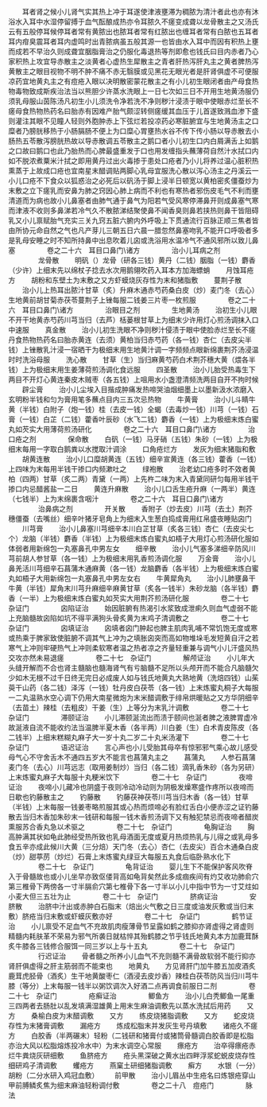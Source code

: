 <!-- { "loadSidebar": true } -->
　　耳者肾之候小儿肾气实其热上冲于耳遂使津液壅滞为稠脓为清汁者此也亦有沐浴水入耳中水湿停留搏于血气酝酿成热亦令耳脓久不瘥变成聋以龙骨散主之又汤氏云有五般停耳候停耳者常有黄脓出也脓耳者常有红脓出也缠耳者常有白脓也五耳者耳内疳臭震耳者耳内虚鸣时出青脓病虽五般其源一也皆由水入耳中而因有积热上壅而成若不早治久则成聋宜胭脂膏治之仍服化毒退热等剂即愈也钱氏曰目内赤者乃心家积热上攻宜导赤散主之淡黄者心虚热生犀散主之青者肝热泻肝丸主之黄者脾热泻黄散主之眼目视物不明不肿不痛不赤无翳膜或见黑花无眼光者是肝肾俱虚不可便服凉药宜地黄丸主之有痘疮入眼以决明散密蒙花散主之有小儿初生眼闭者由产母食热物毒物致成斯疾治法当以熊胆少许蒸水洗眼上一日七次如三日不开用生地黄汤服仍须乳母服山茵陈汤凡初生小儿须洗令净若洗不净则秽汁浸渍于眼中使眼赤烂至长不瘥母食热物热药名曰胎赤有因难产胎气颇涩转侧瘥缓其血压于儿首遂致溅血渗下盛则灌注其眼不见瞳人轻则外胞肿赤上下弦烂若投凉药必寒脏腑宜与生地黄汤主之口糜者乃膀胱移热于小肠膈肠不便上为口糜心胃壅热水谷不传下传小肠以导赤散去小肠热五苓散泻膀胱热故以导赤散调五苓散主之鹅口者小儿初生口内白屑满舌上如鹅之口故曰鹅口也此乃胎热而心脾最盛重发于口也用发缠指头蘸薄荷自然汁水拭口内如不脱浓煮粟米汁拭之即用黄丹过出火毒掺于患处口疮者乃小儿将养过温心脏积热熏蒸于上故成口疮也宜南星末醋调贴两脚心乳母宜服洗心散以泻心汤主之丹溪云一小儿口疮不下食众以狐惑治之必死后以矾汤于脚上浸半日顿宽以黄柏密炙僵蚕炒为末敷之立下瘥乳而安鼻为肺之窍因心肺上病而不利也有寒热者邪伤皮毛气不利而壅清道而为病也故小儿鼻塞者由肺气通于鼻气为阳若气受风寒停滞鼻开则成鼻塞气寒而津液不收则多鼻涕若冷气久不散脓涕结聚使鼻不闻香臭则鼻若挟热则鼻干皆阻碍乳又小儿禀赋胎气充实三关九窍五脏六腑内外呼吸上下贯通流行百脉正顺三焦者皆由所协元命自然之气也凡产芽儿三朝五日六晨一腊忽然鼻塞吻乳不能开口呼吸者多是乳母安睡之时不知所持鼻中出息吹着儿囟或洗浴用水温冷气不通风邪所以致儿鼻塞
　　
　　卷之二十六　耳目口鼻门\诸方
　　
　　治小儿耳病之剂
　　
　　龙骨散
　　明矾（）龙骨（研各三钱）黄丹（二钱）胭脂（一钱）麝香（少许）上细末先以绵杖子捻去水次用鹅翎吹药入耳本方加海螵蛸
　　月蚀耳疮方
　　胡粉和东壁土为末敷之又方虾蟆烧灰存性为末和猪脂敷
　　蔓荆子散
　　治小儿上热耳出脓汁甘草（炙）升麻木通赤芍药桑白皮（炒）麦门冬（去心）生地黄前胡甘菊赤茯苓蔓荆子上锉每服二钱姜三片枣一枚煎服
　　
　　卷之二十六　耳目口鼻门\诸方
　　
　　治眼目之剂
　　
　　生地黄汤
　　治初生小儿眼不开干地黄赤芍药川芎当归（去芦）栝蒌根甘草上为细末少许用灯心煎汤调抹入口中速服
　　真金散
　　治小儿初生洗眼不净则秽汁侵渍于眼中使脸赤烂至长不瘥丹食热物热药名曰胎赤黄连（去须）黄柏当归赤芍药（各一钱）杏仁（去皮尖半钱）上锉散乳汁浸一宿晒干为极细末用生地黄汁调一字频频点眼新绵裹荆芥汤浸温时时洗浴母服
　　洗心散
　　甘草（生）当归麻黄芍药白术荆芥穗大黄（煨各半钱）上为极细末用生姜薄荷煎汤调化食远服
　　四圣散
　　治小儿胎受热毒生下两目不开灯心黄连秦皮木贼枣（各五钱）上咀用水小盏澄清频洗两目自开不拘时候
　　辟尘膏
　　治小儿尘埃入目揩成肿痛发热啼哭油烟细墨上以墨新汲水浓磨入玄明粉半钱和匀为膏用笔多蘸点目内三五次忌热物
　　牛黄膏
　　治小儿斗睛牛黄（半钱）白附子（炮一钱）桂（去皮一钱）全蝎（去毒炒一钱）川芎（一钱）石膏（一钱）白芷（二钱）藿香叶辰砂（水飞二钱）麝香（一钱）上为极细末炼白蜜丸如芡实大用薄荷煎汤研化
　　
　　卷之二十六　耳目口鼻门\诸方
　　
　　治口疮之剂
　　
　　保命散
　　白矾（一钱）马牙硝（五钱）朱砂（一钱）上为极细末每用一字取白鹅粪以水搅取汁调涂
　　口角疮烂方
　　发灰为细末猪脂和敷
　　胡黄连散
　　治小儿口糜胡黄连（五钱）细辛宣黄连（各三钱）藿香（一钱）上四味为末每用半钱干掺口内频漱吐之
　　绿袍散
　　治老幼口疮多时不效者黄柏（四两）甘草（炙二两）青黛（一两）上先杵二味为末入青黛同研匀每用半钱干掺口内忌醋酱盐一二日
　　黄连升麻散
　　治小儿口舌生疮升麻（一两半）黄连（七钱半）上为末绵裹含咽汁
　　
　　卷之二十六　耳目口鼻门\诸方
　　
　　治鼻病之剂
　　
　　开关散
　　香附子（炒去皮）川芎（去土）荆芥穗僵蚕（去嘴丝）细辛叶猪牙皂角上为细末入生葱白捣成膏用红帛盛夜睡贴囟门
　　川芎膏
　　治小儿鼻塞川芎细辛本川白芷甘草（炙各三钱）杏仁（去皮尖七个）龙脑（半钱）麝香（半钱）上为极细末炼白蜜丸如梧子大用灯心煎汤研化服如体弱者用新绵包一丸塞鼻孔中男左女
　　细辛散
　　治小儿气塞多涕细辛防风川芎前胡人参甘草（各一钱）上为极细末用乳香煎汤调化服
　　万金膏
　　治小儿鼻羌活川芎细辛石菖蒲木通麻黄（各一钱）龙脑麝香（各半钱）上为极细末炼白蜜丸如梧子大用新绵包一丸塞鼻孔中男左女右
　　牛黄犀角丸
　　治小儿肺壅鼻干牛黄（半钱）犀角末川芎升麻细辛麻黄甘草（炙各一钱半）朱砂龙脑（各半钱）麝香（一半）上为极细末炼白蜜丸如芡实大用荆芥煎汤研化服
　　
　　卷二十七　杂证门
　　
　　囟陷证治
　　始因脏腑有热渴引水浆致成泄痢久则血气虚弱不能上充脑髓故囟陷如坑不得平满狗头骨炙黄为末鸡子清调敷之
　　
　　卷二十七　杂证门
　　
　　囟填证治
　　囟填者囟门肿起也脾主肌肉乳哺不常饥饱无度或寒或热乘于脾家致使脏腑不调其气上冲为之填胀囟突而高如物堆垛毛发短黄自汗之若寒气上冲则牢硬热气上冲则柔软寒者温之热者凉之齐量轻重兼与调气小儿汗盛风热交攻亦然未易退瘥
　　
　　卷二十七　杂证门
　　
　　解颅证治
　　小儿年大头缝开解而不合也肾主髓脑也髓海肾气有亏脑髓不足所以头颅开而不能合凡脑髓欠少如木无根不过千日终无完日必成废人如与钱氏地黄丸大熟地黄（洗焙四钱）山茱萸干山药（各二钱）泽泻（一钱）牡丹皮白茯苓（各一钱）上末炼蜜丸桐子大每服一二丸温熟水空心调下仍用大南星微炮为末米醋调敷于绯帛烘暖贴之又方华阴细辛（去苗土）辣桂（去粗皮）干姜（生）上等分为末乳汁调敷
　　
　　卷二十七　杂证门
　　
　　滞颐证治
　　小儿滞颐涎流出而渍于颐间也涎者脾之液脾胃虚冷故涎液自流不能收约法当温脾半夏木香（各半两）川白姜（生）白术青皮陈皮（各二钱半）上细末糕糊丸麻子大一岁十丸二岁二十丸米汤灌下
　　
　　卷二十七　杂证门
　　
　　语迟证治
　　言心声也小儿受胎其母卒有惊邪邪气乘心故儿感受母气心不守舍舌木不通四五岁大不能言也菖蒲丸主之
　　菖蒲丸
　　人参石菖蒲麦门冬（去心）川芎远志（取用姜制炒）当归（各二钱）滴乳香朱砂（各为另研）上末炼蜜丸麻子大每服十丸粳米饮下
　　
　　卷二十七　杂证门
　　
　　夜啼证治
　　夜啼小儿藏冷也阴盛于夜则冷动冷动则为阴极发燥寒盛作疼所以夜啼而日歇也钓藤散主之
　　钓藤散
　　钓藤茯神茯苓川芎当归木香（各一钱）甘草（半钱）上末每服一钱姜枣略煎服其或心热而烦啼必有脸红舌白小便赤涩之证钓藤散去当归木香加朱砂末一钱研和每服一钱木香煎汤调下又有触犯禁忌而夜啼者醋炭熏服苏合香丸急以术驱之
　　
　　卷二十七　杂证门
　　
　　龟胸证治
　　胸高肿满其状如龟此肺经受热所致也乳母酒面无度或夏月热烦热乳与儿得之或乳母多食五辛亦成此候川大黄（三分焙）天门冬（去心）杏仁（去皮尖）百合木通桑白皮（炒）甜葶苈（炒烂）石膏上末炼蜜丸绿豆大每服五丸食后临卧熟水化下
　　
　　卷二十七　杂证门
　　
　　龟背证治
　　婴儿生下不能保护客风吹脊入于骨髓故也或小儿坐早亦致伛偻背高如龟背矣然此多成痼疾间有灼艾收功肺俞穴第三椎骨下两傍各一寸半膈俞穴第七椎骨下各一寸半以小儿中指中节为一寸艾炷如小麦大但三五壮为止
　　
　　卷二十七　杂证门
　　
　　脐病证治
　　
　　安脐散
　　治脐中汁出或赤肿白石脂末（焙出火气敷之日三度或油发灰敷或当归末敷）脐疮当归末敷或虾蟆灰敷亦好
　　
　　卷二十七　杂证门
　　
　　鹤节证治
　　小儿禀受不足血气不充故肌肉瘦薄骨节呈露如鹤之膝抑亦肾虚得之肾虚则精髓内耗肤革不荣易为邪气所袭日就枯悴其殆鹤膝之节乎钱氏地黄丸本方加鹿茸酥炙牛膝各三钱修合服饵一同三岁以上与十五丸
　　
　　卷二十七　杂证门
　　
　　行迟证治
　　骨者髓之所养小儿血气不充则髓不满骨故软弱不能行抑亦肾肝俱虚得之肝主筋弱而不能束也
　　地黄丸
　　方见肾肝门加牛膝五加皮酒炙鹿茸虎胫骨（酒炙）生干地黄酸枣仁（酒浸去皮炒香）辣桂白茯苓防风当归川芎牛膝（等分）上末每服一钱半以粥饮调次入好酒二点再调食前服日二剂
　　
　　卷二十七　杂证门
　　
　　疮癣证治
　　
　　鲫鱼方
　　治小儿白秃鲫鱼一尾重三四两者去肠肚以乱发填满湿雄黄上用末生麻油调敷先以蒸水洗拭后用药
　　又方
　　桑榆白皮为末醋调敷
　　又方
　　练皮烧猪脂调敷
　　又方
　　蛇皮烧存性为末猪膏调敷
　　漏疮方
　　炼成松脂末并发灰生号丹填敷
　　诸疮久不瘥方
　　白胶香（半两碾末）轻粉（二钱研和猪膏付或猪筒骨髓调白胶香即是松脂亦治大风以松脂熔炼投冷水中）为末水调空心常服
　　瘭疮方
　　治卒得瘭疮赤烂牛粪烧灰研细敷
　　鱼脐疮方
　　疮头黑深破之黄水出四畔浮浆蛇蜕皮烧存性细研鸡子清调敷
　　蠼疮方
　　燕窠土研细猪脂调敷
　　癣方
　　水银（一分）胡粉（二分水研入鸡冠血敷）
　　前甲散
　　治小儿眉丛中生疮名曰炼银疮穿山甲前膊鳞炙焦为细末麻油轻粉调付敷
　　
　　卷之二十八　痘疮门
　　
　　脉法
